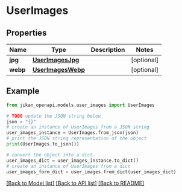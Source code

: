 # UserImages


## Properties

Name | Type | Description | Notes
------------ | ------------- | ------------- | -------------
**jpg** | [**UserImagesJpg**](UserImagesJpg.md) |  | [optional] 
**webp** | [**UserImagesWebp**](UserImagesWebp.md) |  | [optional] 

## Example

```python
from jikan_openapi.models.user_images import UserImages

# TODO update the JSON string below
json = "{}"
# create an instance of UserImages from a JSON string
user_images_instance = UserImages.from_json(json)
# print the JSON string representation of the object
print(UserImages.to_json())

# convert the object into a dict
user_images_dict = user_images_instance.to_dict()
# create an instance of UserImages from a dict
user_images_form_dict = user_images.from_dict(user_images_dict)
```
[[Back to Model list]](../README.md#documentation-for-models) [[Back to API list]](../README.md#documentation-for-api-endpoints) [[Back to README]](../README.md)


